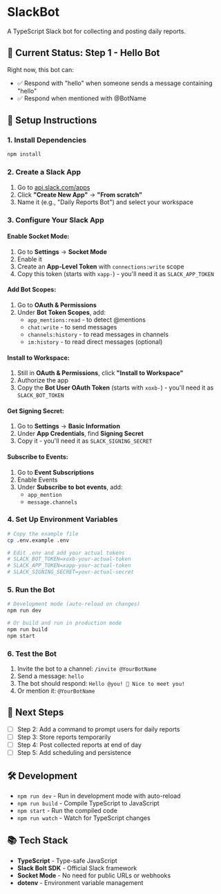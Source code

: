 # SlackBot

A TypeScript Slack bot for collecting and posting daily reports.

## 🎯 Current Status: Step 1 - Hello Bot

Right now, this bot can:
- ✅ Respond with "hello" when someone sends a message containing "hello"
- ✅ Respond when mentioned with @BotName

## 🚀 Setup Instructions

### 1. Install Dependencies

```bash
npm install
```

### 2. Create a Slack App

1. Go to [api.slack.com/apps](https://api.slack.com/apps)
2. Click **"Create New App"** → **"From scratch"**
3. Name it (e.g., "Daily Reports Bot") and select your workspace

### 3. Configure Your Slack App

#### Enable Socket Mode:
1. Go to **Settings** → **Socket Mode**
2. Enable it
3. Create an **App-Level Token** with `connections:write` scope
4. Copy this token (starts with `xapp-`) - you'll need it as `SLACK_APP_TOKEN`

#### Add Bot Scopes:
1. Go to **OAuth & Permissions**
2. Under **Bot Token Scopes**, add:
   - `app_mentions:read` - to detect @mentions
   - `chat:write` - to send messages
   - `channels:history` - to read messages in channels
   - `im:history` - to read direct messages (optional)

#### Install to Workspace:
1. Still in **OAuth & Permissions**, click **"Install to Workspace"**
2. Authorize the app
3. Copy the **Bot User OAuth Token** (starts with `xoxb-`) - you'll need it as `SLACK_BOT_TOKEN`

#### Get Signing Secret:
1. Go to **Settings** → **Basic Information**
2. Under **App Credentials**, find **Signing Secret**
3. Copy it - you'll need it as `SLACK_SIGNING_SECRET`

#### Subscribe to Events:
1. Go to **Event Subscriptions**
2. Enable Events
3. Under **Subscribe to bot events**, add:
   - `app_mention`
   - `message.channels`

### 4. Set Up Environment Variables

```bash
# Copy the example file
cp .env.example .env

# Edit .env and add your actual tokens
# SLACK_BOT_TOKEN=xoxb-your-actual-token
# SLACK_APP_TOKEN=xapp-your-actual-token
# SLACK_SIGNING_SECRET=your-actual-secret
```

### 5. Run the Bot

```bash
# Development mode (auto-reload on changes)
npm run dev

# Or build and run in production mode
npm run build
npm start
```

### 6. Test the Bot

1. Invite the bot to a channel: `/invite @YourBotName`
2. Send a message: `hello`
3. The bot should respond: `Hello @you! 👋 Nice to meet you!`
4. Or mention it: `@YourBotName`

## 📝 Next Steps

- [ ] Step 2: Add a command to prompt users for daily reports
- [ ] Step 3: Store reports temporarily
- [ ] Step 4: Post collected reports at end of day
- [ ] Step 5: Add scheduling and persistence

## 🛠️ Development

- `npm run dev` - Run in development mode with auto-reload
- `npm run build` - Compile TypeScript to JavaScript
- `npm start` - Run the compiled code
- `npm run watch` - Watch for TypeScript changes

## 📚 Tech Stack

- **TypeScript** - Type-safe JavaScript
- **Slack Bolt SDK** - Official Slack framework
- **Socket Mode** - No need for public URLs or webhooks
- **dotenv** - Environment variable management

